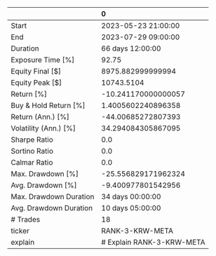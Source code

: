 |                        | 0                         |
|:-----------------------|:--------------------------|
| Start                  | 2023-05-23 21:00:00       |
| End                    | 2023-07-29 09:00:00       |
| Duration               | 66 days 12:00:00          |
| Exposure Time [%]      | 92.75                     |
| Equity Final [$]       | 8975.882999999994         |
| Equity Peak [$]        | 10743.5104                |
| Return [%]             | -10.241170000000057       |
| Buy & Hold Return [%]  | 1.4005602240896358        |
| Return (Ann.) [%]      | -44.00685272807393        |
| Volatility (Ann.) [%]  | 34.294084305867095        |
| Sharpe Ratio           | 0.0                       |
| Sortino Ratio          | 0.0                       |
| Calmar Ratio           | 0.0                       |
| Max. Drawdown [%]      | -25.556829171962324       |
| Avg. Drawdown [%]      | -9.400977801542956        |
| Max. Drawdown Duration | 34 days 00:00:00          |
| Avg. Drawdown Duration | 10 days 05:00:00          |
| # Trades               | 18                        |
| ticker                 | RANK-3-KRW-META           |
| explain                | # Explain RANK-3-KRW-META |